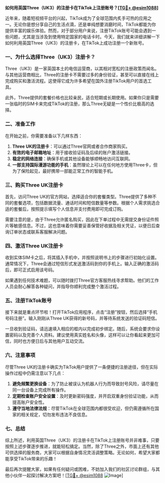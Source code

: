 **如何用英国Three（UK3）的注册卡在TikTok上注册账号？[[TG💪+ @esim1088](https://t.me/s/esim1088)]**

近年来，随着短视频平台的兴起，TikTok成为了全球范围内炙手可热的应用之一。无论你是想分享自己的生活点滴，还是单纯想要消磨时间，TikTok都能为你提供丰富的娱乐体验。然而，对于部分用户来说，注册TikTok账号可能会遇到一些问题，尤其是当涉及到使用特定国家的电话卡时。今天，我们就来详细讲解一下如何利用英国Three（UK3）的注册卡，在TikTok上成功注册一个新账号。

### 一、为什么选择Three（UK3）注册卡？

Three（UK3）是一家英国本土的电信运营商，以其相对宽松的注册政策而闻名。与其他运营商相比，Three的注册卡不需要过多的身份验证，甚至可以直接在线上完成购买和激活流程。这使得它成为许多希望在国外注册TikTok用户的首选工具。

此外，Three提供的套餐价格也比较亲民，适合短期或长期使用。如果你只是需要一张临时的SIM卡来完成TikTok的注册，那么Three无疑是一个性价比极高的选择。

### 二、准备工作

在开始之前，你需要准备以下几样东西：

1. **Three UK的注册卡**：可以通过Three官网或者合作商家购买。
2. **有效的电子邮箱地址**：用于接收验证码及后续的账户激活链接。
3. **稳定的网络连接**：确保手机或其他设备能够顺畅地访问互联网。
4. **一部支持国际漫游功能的手机**：虽然理论上可以在任何地方使用Three卡，但为了保险起见，最好携带一部能正常工作的智能手机。

### 三、购买Three UK注册卡

首先，访问Three UK的官方网站，选择适合你的套餐类型。Three提供了多种不同的套餐选项，包括数据流量、通话时间和短信数量等参数。根据个人需求挑选合适的套餐后，按照提示填写个人信息并支付费用即可完成订购。

需要注意的是，由于Three允许匿名购买，因此在下单过程中无需提交身份证件照片等敏感信息。不过，这也意味着你需要妥善保管好收据及相关凭证，以便日后查询订单状态或联系客服解决问题。

### 四、激活Three UK注册卡

收到实体SIM卡之后，将其插入手机中，并按照说明书上的步骤进行初始化设置。通常情况下，Three会通过短信形式发送激活码到你的手机上。输入正确的激活码后，即可正式启用该号码。

如果遇到任何技术难题，可以随时拨打Three官方客服热线寻求帮助。他们的工作人员会耐心解答各种疑问，并指导你顺利完成整个激活过程。

### 五、注册TikTok账号

接下来就是重点环节啦！打开TikTok应用程序，点击“注册”按钮，然后选择“手机号码注册”。输入刚刚从Three UK获得的新号码，并等待系统发送的验证码短信。

一旦收到验证码，请迅速填入相应的框内以完成初步绑定。随后，系统会要求你设置密码以及完善个人资料。建议使用真实姓名和头像，这样可以让你看起来更加可信，同时也方便日后与其他用户互动交流。

### 六、注意事项

尽管Three UK的注册卡确实为TikTok用户提供了一条便捷的注册途径，但在实际操作过程中仍需注意以下几点：

1. **避免频繁更换设备**：为了防止被误认为机器人行为而导致封号风险，请尽量在同一台设备上完成所有操作。
2. **定期检查账户安全设置**：及时更新密码强度，并开启双重身份验证功能，从而提高账户安全性。
3. **遵守当地法律法规**：尽管TikTok在全球范围内都很受欢迎，但仍需遵循所在国家的相关规定，切勿发布违法不良信息。

### 七、总结

综上所述，利用英国Three（UK3）的注册卡在TikTok上注册账号并非难事，只要按照上述步骤逐步推进，就能轻松搞定。当然，除了Three之外，市面上还有其他可供选择的服务商，大家可以根据自身情况灵活调整策略。无论如何，希望大家都能享受TikTok带来的乐趣！

最后再次提醒大家，如果有任何疑问或困难，不妨加入我们的社区讨论群组，与其他小伙伴一起探讨解决方案吧！[[TG💪+ @esim1088](https://t.me/s/esim1088) ![Image](https://i.postimg.cc/4NQfJmqS/Snipaste-2025-05-13-00-14-12.png)]